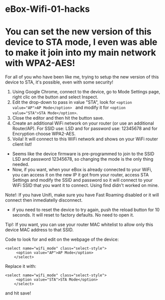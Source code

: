 # eBox-Wifi-01-hacks
# You can set the new version of this device to STA mode, I even was able to make it join into my main network with WPA2-AES!

For all of you who have been like me, trying to setup the new version of this device to STA, it's possible, even with some security!

1. Using Google Chrome, connect to the device, go to Mode Settings page, right clic on the button and select Inspect.
2. Edit the drop-down to pass in value "STA", look for ```<option value="AP">AP Mode</option> ``` and modify it for ```<option value="STA">STA Mode</option>```.
3. Close the editor and then hit the button save.
4. Create an additional WiFi network on your router (or use an additional Router/AP). For SSID use: LSD and for password use: 12345678 and for Encryption choose WPA2-AES.
5. Voila! It will connect to this WiFi network and shows on your WiFi router client list! 
- Seems like the device firmware is pre-programmed to join to the SSID LSD and password 12345678, so changing the mode is the only thing needed.
- Now, if you want, when your eBox is already connected to your WiFi, you can access it on the new IP it got from your router, access STA Settings and modify the SSID and password so it will connect to your WiFi SSID that you want it to connect. Using find didn't worked on mine.

Note!: If you have Unifi, make sure you have Fast Roaming disabled or it will connect then inmediatelly disconnect.
- if you need to reset the device to try again, push the reload button for 10 seconds. It will reset to factory defaults. No need to open it.

Tip!: If you want, you can use your router MAC whitelist to allow only this device MAC address to that SSID.

Code to look for and edit on the webpage of the device:
```
<select name="wifi_mode" class="select-style">
     <option value="AP">AP Mode</option>
    </select>
```
Replace it with:
```
<select name="wifi_mode" class="select-style">
     <option value="STA">STA Mode</option>
    </select>
```
and hit save!
